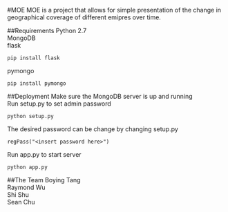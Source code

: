 #MOE
MOE is a project that allows for simple presentation of the change in geographical coverage of different emipres over time.

##Requirements
Python 2.7  
MongoDB  
flask
```
pip install flask
```
pymongo
```
pip install pymongo
```

##Deployment
Make sure the MongoDB server is up and running  
Run setup.py to set admin password
```
python setup.py
```
The desired password can be change by changing setup.py
```
regPass("<insert password here>")

```
Run app.py to start server
```
python app.py
```
##The Team
Boying Tang  
Raymond Wu  
Shi Shu  
Sean Chu